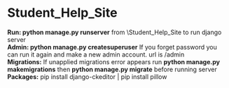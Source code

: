 # Student_Help_Site


**Run: python manage.py runserver** from \Student_Help_Site to run django server <br />
**Admin: python manage.py createsuperuser** If you forget password you can run it again and make a new admin account. url is /admin <br />
**Migrations:** If unapplied migrations error appears run **python manage.py makemigrations** then **python manage.py migrate** before running server <br />
**Packages:** pip install django-ckeditor | pip install pillow